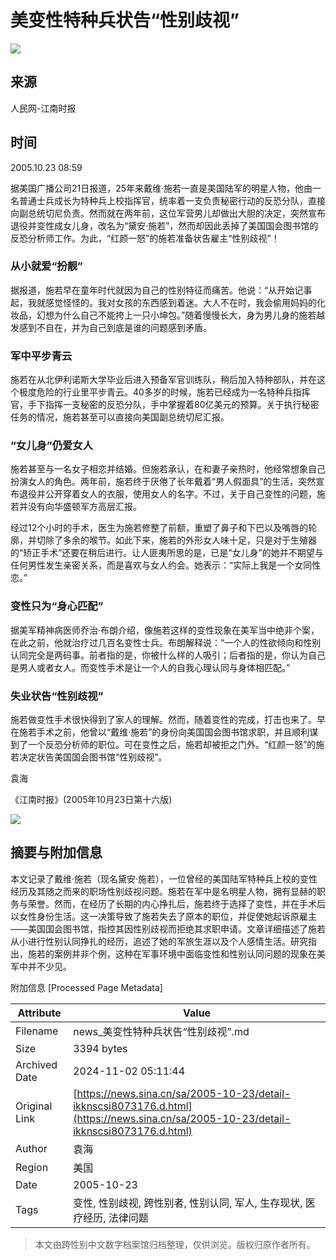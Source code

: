 # 美变性特种兵状告“性别歧视”

![](//n.sinaimg.cn/default/622af858/20181010/default_avatar.jpg)

## 来源
人民网-江南时报

## 时间
2005.10.23 08:59

据美国广播公司21日报道，25年来戴维·施若一直是美国陆军的明星人物，他由一名普通士兵成长为特种兵上校指挥官，统率着一支负责秘密行动的反恐分队，直接向副总统切尼负责。然而就在两年前，这位军营男儿却做出大胆的决定，突然宣布退役并变性成女儿身，改名为“黛安·施若”，然而却因此丢掉了美国国会图书馆的反恐分析师工作。为此，“红颜一怒”的施若准备状告雇主“性别歧视”！

### 从小就爱“扮靓”

据报道，施若早在童年时代就因为自己的性别特征而痛苦。他说：“从开始记事起，我就感觉怪怪的。我对女孩的东西感到着迷。大人不在时，我会偷用妈妈的化妆品，幻想为什么自己不能挎上一只小坤包。”随着慢慢长大，身为男儿身的施若越发感到不自在，并为自己到底是谁的问题感到矛盾。

### 军中平步青云

施若在从北伊利诺斯大学毕业后进入预备军官训练队，稍后加入特种部队，并在这个极度危险的行业里平步青云。40多岁的时候，施若已经成为一名特种兵指挥官，手下指挥一支秘密的反恐分队，手中掌握着80亿美元的预算。关于执行秘密任务的情况，施若甚至可以直接向美国副总统切尼汇报。

### “女儿身”仍爱女人

施若甚至与一名女子相恋并结婚。但施若承认，在和妻子亲热时，他经常想象自己扮演女人的角色。两年前，施若终于厌倦了长年戴着“男人假面具”的生活，突然宣布退役并公开穿着女人的衣服，使用女人的名字。不过，关于自己变性的问题，施若并没有向华盛顿军方高层汇报。

经过12个小时的手术，医生为施若修整了前额，重塑了鼻子和下巴以及嘴唇的轮廓，并切除了多余的喉节。如此下来，施若的外形女人味十足，只是对于生殖器的“矫正手术”还要在稍后进行。让人匪夷所思的是，已是“女儿身”的她并不期望与任何男性发生亲密关系，而是喜欢与女人约会。她表示：“实际上我是一个女同性恋。”

### 变性只为“身心匹配”

据美军精神病医师乔治·布朗介绍，像施若这样的变性现象在美军当中绝非个案，在此之前，他就治疗过几百名变性士兵。布朗解释说：“一个人的性欲倾向和性别认同完全是两码事。前者指的是，你被什么样的人吸引；后者指的是，你认为自己是男人或者女人。而变性手术是让一个人的自我心理认同与身体相匹配。”

### 失业状告“性别歧视”

施若做变性手术很快得到了家人的理解。然而，随着变性的完成，打击也来了。早在施若手术之前，他曾以“戴维·施若”的身份向美国国会图书馆求职，并且顺利谋到了一个反恐分析师的职位。可在变性之后，施若却被拒之门外。“红颜一怒”的施若决定状告美国国会图书馆“性别歧视”。

袁海

《江南时报》(2005年10月23日第十六版)

![](//n.sinaimg.cn/default/2fb77759/20151125/320X320.png)

## 摘要与附加信息

<!-- tcd_abstract -->
本文记录了戴维·施若（现名黛安·施若），一位曾经的美国陆军特种兵上校的变性经历及其随之而来的职场性别歧视问题。施若在军中是名明星人物，拥有显赫的职务与荣誉。然而，在经历了长期的内心挣扎后，施若终于选择了变性，并在手术后以女性身份生活。这一决策导致了施若失去了原本的职位，并促使她起诉原雇主——美国国会图书馆，指控其因性别歧视而拒绝其求职申请。文章详细描述了施若从小进行性别认同挣扎的经历，追述了她的军旅生涯以及个人感情生活。研究指出，施若的案例并非个例，这种在军事环境中面临变性和性别认同问题的现象在美军中并不少见。
<!-- tcd_abstract_end -->

附加信息 [Processed Page Metadata]

| Attribute       | Value                                  |
|-----------------|----------------------------------------|
| Filename        | news_美变性特种兵状告“性别歧视”.md                             |
| Size            | 3394 bytes                           |
| Archived Date   | 2024-11-02 05:11:44                             |
| Original Link   | [https://news.sina.cn/sa/2005-10-23/detail-ikknscsi8073176.d.html](https://news.sina.cn/sa/2005-10-23/detail-ikknscsi8073176.d.html)                       |
| Author          | 袁海                               |
| Region          | 美国                               |
| Date            | 2005-10-23                                 |
| Tags            | 变性, 性别歧视, 跨性别者, 性别认同, 军人, 生存现状, 医疗经历, 法律问题                                 |
>
> 本文由跨性别中文数字档案馆归档整理，仅供浏览。版权归原作者所有。
>